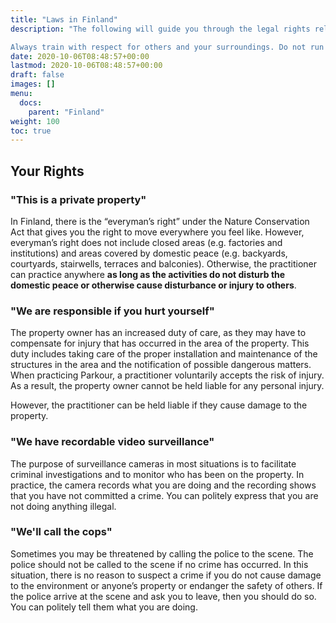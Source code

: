 ```yaml
---
title: "Laws in Finland"
description: "The following will guide you through the legal rights relating to the typical reasons given by security guards/landowners.

Always train with respect for others and your surroundings. Do not run away or act suspiciously if police or others approach you. If you are asked to move on, then you should explain what Parkour is, be respectful and move on. It is better to be on good terms with landowners and/or the police if you, or other practitioners, want to return another day."
date: 2020-10-06T08:48:57+00:00
lastmod: 2020-10-06T08:48:57+00:00
draft: false
images: []
menu:
  docs:
    parent: "Finland"
weight: 100
toc: true
---
```


## Your Rights

### "This is a private property"

In Finland, there is the “everyman’s right” under the Nature Conservation Act that gives you the right to move everywhere you feel like. However, everyman’s right does not include closed areas (e.g. factories and institutions) and areas covered by domestic peace (e.g. backyards, courtyards, stairwells, terraces and balconies).  Otherwise, the practitioner can practice anywhere **as long as the activities do not disturb the domestic peace or otherwise cause disturbance or injury to others**.

### "We are responsible if you hurt yourself"

The property owner has an increased duty of care, as they may have to compensate for injury that has occurred in the area of ​​the property. This duty includes taking care of the proper installation and maintenance of the structures in the area and the notification of possible dangerous matters. When practicing Parkour, a practitioner voluntarily accepts the risk of injury. As a result, the property owner cannot be held liable for any personal injury.

However, the practitioner can be held liable if they cause damage to the property.

### "We have recordable video surveillance"

The purpose of surveillance cameras in most situations is to facilitate criminal investigations and to monitor who has been on the property. In practice, the camera records what you are doing and the recording shows that you have not committed a crime. You can politely express that you are not doing anything illegal.

### "We'll call the cops"

Sometimes you may be threatened by calling the police to the scene. The police should not be called to the scene if no crime has occurred. In this situation, there is no reason to suspect a crime if you do not cause damage to the environment or anyone’s property or endanger the safety of others. If the police arrive at the scene and ask you to leave, then you should do so. You can politely tell them what you are doing.
